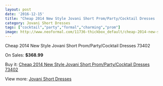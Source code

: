 ```yaml
---
layout: post
date: '2016-12-15'
title: "Cheap 2014 New Style Jovani Short Prom/Party/Cocktail Dresses  73402"
category: Jovani Short Dresses
tags: ["cocktail","party","formal","charming","prom"]
image: http://www.neoformal.com/11736-thickbox_default/cheap-2014-new-style-jovani-short-prom-party-cocktail-dresses-73402.jpg
---
```

Cheap 2014 New Style Jovani Short Prom/Party/Cocktail Dresses  73402

On Sales: **$368.99**
<a href="https://www.neoformal.com/en/jovani-short-dresses-2014/4213-cheap-2014-new-style-jovani-short-prom-party-cocktail-dresses-73402.html"><amp-img layout="responsive" width="600" height="600" src="//www.neoformal.com/11736-thickbox_default/cheap-2014-new-style-jovani-short-prom-party-cocktail-dresses-73402.jpg" alt="Cheap 2014 New Style Jovani Short Prom/Party/Cocktail Dresses  73402 0" /></a>
<a href="https://www.neoformal.com/en/jovani-short-dresses-2014/4213-cheap-2014-new-style-jovani-short-prom-party-cocktail-dresses-73402.html"><amp-img layout="responsive" width="600" height="600" src="//www.neoformal.com/11737-thickbox_default/cheap-2014-new-style-jovani-short-prom-party-cocktail-dresses-73402.jpg" alt="Cheap 2014 New Style Jovani Short Prom/Party/Cocktail Dresses  73402 1" /></a>

Buy it: [Cheap 2014 New Style Jovani Short Prom/Party/Cocktail Dresses  73402](https://www.neoformal.com/en/jovani-short-dresses-2014/4213-cheap-2014-new-style-jovani-short-prom-party-cocktail-dresses-73402.html "Cheap 2014 New Style Jovani Short Prom/Party/Cocktail Dresses  73402")

View more: [Jovani Short Dresses](https://www.neoformal.com/en/54-jovani-short-dresses-2014 "Jovani Short Dresses")